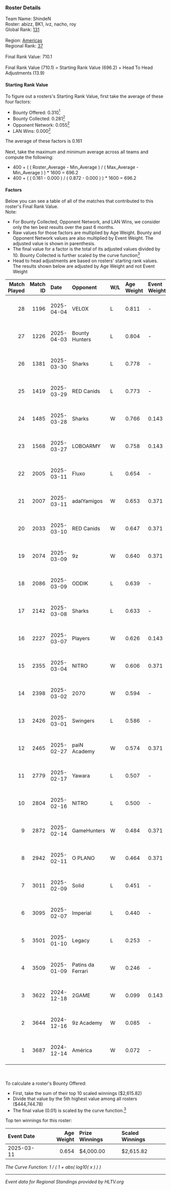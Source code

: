 ### Roster Details<br />
Team Name: ShindeN<br />
Roster: abizz, BK1, ivz, nacho, roy<br />
Global Rank: [131](../../standings_global_2025_06_02.md)<br />
<br />
Region: [Americas]( ../../standings_americas_2025_06_02.md)<br />
Regional Rank: [37]( ../../standings_americas_2025_06_02.md)<br />
<br />
Final Rank Value:  710.1<br />
<br />
Final Rank Value (710.1) = Starting Rank Value (696.2) + Head To Head Adjustments (13.9)<br />

#### Starting Rank Value<br />
To figure out a rosters's Starting Rank Value, first take the average of these four factors:<br />
- Bounty Offered: 0.310[<sup>1</sup>](#table2)
- Bounty Collected: 0.281[<sup>2</sup>](#table1)
- Opponent Network: 0.055[<sup>2</sup>](#table1)
- LAN Wins: 0.000[<sup>2</sup>](#table1)

The average of these factors is 0.161<br />
<br />
Next, take the maximum and minimum average across all teams and compute the following:<br />
- 400 + ( ( Roster_Average - Min_Average ) / ( Max_Average - Min_Average ) ) * 1600 = 696.2
- 400 + ( ( 0.161 - 0.000 ) / ( 0.872 - 0.000 ) ) * 1600 = 696.2


#### Factors<br />
Below you can see a table of all of the matches that contributed to this roster's Final Rank Value.<br />
Note:<br />

- For Bounty Collected, Opponent Network, and LAN Wins, we consider only the ten best results over the past 6 months.
- Raw values for those factors are multiplied by Age Weight. Bounty and Opponent Network values are also multiplied by Event Weight. The adjusted value is shown in parenthesis.
- The final value for a factor is the total of its adjusted values divided by 10. Bounty Collected is further scaled by the curve function[<sup>3</sup>](#curveFunction)
- Head to head adjustments are based on rosters' starting rank values. The results shown below are adjusted by Age Weight and not Event Weight
<span id="table1"></span><br />


| Match Played | Match ID | Date       | Opponent          | W/L | Age Weight | Event Weight | Bounty Collected | Opponent Network | LAN Wins  | H2H Adj. | Roster                           |
| -: | -: | :- | :- | :- | :- | :- | :- | :- | :- | -: | :- |
|           28 |     1196 | 2025-04-04 | VELOX             | L   | 0.811      | -            | -                | -                | -         |   -20.61 | abizz, BK1, ivz, nacho, roy      |
|           27 |     1226 | 2025-04-03 | Bounty Hunters    | L   | 0.804      | -            | -                | -                | -         |   -14.27 | abizz, BK1, ivz, nacho, roy      |
|           26 |     1381 | 2025-03-30 | Sharks            | L   | 0.778      | -            | -                | -                | -         |    -6.19 | abizz, BK1, ivz, nacho, roy      |
|           25 |     1419 | 2025-03-29 | RED Canids        | L   | 0.773      | -            | -                | -                | -         |   -10.33 | abizz, BK1, ivz, nacho, roy      |
|           24 |     1485 | 2025-03-28 | Sharks            | W   | 0.766      | 0.143        | 0.051 (0.006)    | 0.862 (0.094)    | 0 (0.000) |    17.91 | abizz, BK1, ivz, nacho, roy      |
|           23 |     1568 | 2025-03-27 | LOBOARMY          | W   | 0.758      | 0.143        | 0.012 (0.001)    | 0.217 (0.023)    | 0 (0.000) |    11.57 | abizz, BK1, ivz, nacho, roy      |
|           22 |     2005 | 2025-03-11 | Fluxo             | L   | 0.654      | -            | -                | -                | -         |    -5.21 | abizz, BK1, ivz, nacho, roy      |
|           21 |     2007 | 2025-03-11 | adalYamigos       | W   | 0.653      | 0.371        | 0.002 (0.001)    | 0.108 (0.026)    | 0 (0.000) |     8.24 | abizz, BK1, ivz, nacho, roy      |
|           20 |     2033 | 2025-03-10 | RED Canids        | W   | 0.647      | 0.371        | 0.006 (0.001)    | 0.559 (0.134)    | 0 (0.000) |    11.25 | abizz, BK1, ivz, nacho, roy      |
|           19 |     2074 | 2025-03-09 | 9z                | W   | 0.640      | 0.371        | 0.067 (0.016)    | 0.303 (0.072)    | 0 (0.000) |    12.71 | abizz, BK1, ivz, nacho, roy      |
|           18 |     2086 | 2025-03-09 | ODDIK             | L   | 0.639      | -            | -                | -                | -         |    -3.16 | abizz, BK1, ivz, nacho, roy      |
|           17 |     2142 | 2025-03-08 | Sharks            | L   | 0.633      | -            | -                | -                | -         |    -3.58 | abizz, BK1, ivz, nacho, roy      |
|           16 |     2227 | 2025-03-07 | Players           | W   | 0.626      | 0.143        | 0.002 (0.000)    | 0.218 (0.019)    | 0 (0.000) |     8.91 | abizz, BK1, ivz, nacho, roy      |
|           15 |     2355 | 2025-03-04 | NITRO             | W   | 0.606      | 0.371        | 0.005 (0.001)    | 0.346 (0.078)    | 0 (0.000) |     9.77 | abizz, BK1, ivz, nacho, roy      |
|           14 |     2398 | 2025-03-02 | 2070              | W   | 0.594      | -            | -                | -                | 0 (0.000) |     3.18 | abizz, BK1, ivz, nacho, roy      |
|           13 |     2426 | 2025-03-01 | Swingers          | L   | 0.586      | -            | -                | -                | -         |    -6.76 | abizz, BK1, ivz, nacho, roy      |
|           12 |     2465 | 2025-02-27 | paiN Academy      | W   | 0.574      | 0.371        | -                | 0.075 (0.016)    | 0 (0.000) |     4.67 | abizz, BK1, ivz, nacho, roy      |
|           11 |     2779 | 2025-02-17 | Yawara            | L   | 0.507      | -            | -                | -                | -         |    -7.61 | abizz, BK1, ivz, nacho, roy      |
|           10 |     2804 | 2025-02-16 | NITRO             | L   | 0.500      | -            | -                | -                | -         |    -7.82 | abizz, BK1, ivz, nacho, roy      |
|            9 |     2872 | 2025-02-14 | GameHunters       | W   | 0.484      | 0.371        | 0.007 (0.001)    | 0.339 (0.061)    | 0 (0.000) |     8.41 | abizz, BK1, ivz, nacho, roy      |
|            8 |     2942 | 2025-02-11 | O PLANO           | W   | 0.464      | 0.371        | 0.004 (0.001)    | 0.149 (0.026)    | -         |     5.83 | abizz, BK1, ivz, nacho, roy      |
|            7 |     3011 | 2025-02-09 | Solid             | L   | 0.451      | -            | -                | -                | -         |    -4.17 | abizz, BK1, ivz, nacho, roy      |
|            6 |     3095 | 2025-02-07 | Imperial          | L   | 0.440      | -            | -                | -                | -         |    -2.21 | abizz, BK1, ivz, nacho, roy      |
|            5 |     3501 | 2025-01-10 | Legacy            | L   | 0.253      | -            | -                | -                | -         |    -1.30 | abizz, BK1, ivz, relentless, roy |
|            4 |     3509 | 2025-01-09 | Patins da Ferrari | W   | 0.246      | -            | -                | -                | -         |     1.71 | abizz, BK1, ivz, relentless, roy |
|            3 |     3622 | 2024-12-18 | 2GAME             | W   | 0.099      | 0.143        | 0.002 (0.000)    | -                | -         |     1.38 | abizz, BK1, ivz, relentless, roy |
|            2 |     3644 | 2024-12-16 | 9z Academy        | W   | 0.085      | -            | -                | -                | -         |     0.61 | abizz, BK1, ivz, relentless, roy |
|            1 |     3687 | 2024-12-14 | América           | W   | 0.072      | -            | -                | -                | -         |     0.98 | abizz, BK1, ivz, relentless, roy |

<br />
<span id="table2"></span><br />
To calculate a roster's Bounty Offered:<br />

- First, take the sum of their top 10 scaled winnings ($2,615.82)
- Divide that value by the 5th highest value among all rosters ($444,744.78)
- The final value (0.01) is scaled by the curve function.[<sup>3</sup>](#curveFunction)

Top ten winnings for this roster:<br />

| Event Date | Age Weight | Prize Winnings | Scaled Winnings |
| :- | -: | :- | :- |
| 2025-03-11 |      0.654 | $4,000.00      | $2,615.82       |


<span id="curveFunction"></span>_The Curve Function: 1 / ( 1 + abs( log10( x ) ) )_<br />

---
_Event data for Regional Standings provided by HLTV.org_<br />
